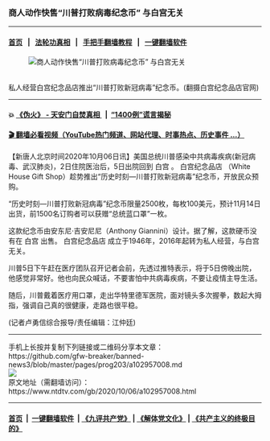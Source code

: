 ### 商人动作快售“川普打败病毒纪念币” 与白宫无关
------------------------

#### [首页](https://github.com/gfw-breaker/banned-news3/blob/master/README.md) &nbsp;&nbsp;|&nbsp;&nbsp; [法轮功真相](https://github.com/begood0513/basic/blob/master/README.md)  &nbsp;&nbsp;|&nbsp;&nbsp; [手把手翻墙教程](https://github.com/gfw-breaker/guides/wiki)  &nbsp;&nbsp;|&nbsp;&nbsp; [一键翻墙软件](https://github.com/gfw-breaker/nogfw/blob/master/README.md)  



<div><div class="featured_image">
 <figure>
  <img alt="商人动作快售“川普打败病毒纪念币” 与白宫无关" src="https://i.ntdtv.com/assets/uploads/2020/10/1-47-800x450.jpg"/>
 </figure><br/>
 <span class="caption">
  私人经营白宫纪念品店推出“川普打败新冠病毒”纪念币。(翻摄白宫纪念品店官网)
 </span>
</div>
</div><hr/>

#### 💥 [《伪火》 - 天安门自焚真相 ](http://158.247.195.190:10000/videos/blog/weihuo.html)&nbsp; |&nbsp; [“1400例”谎言揭秘  ](http://158.247.195.190:10000/videos/blog/jiexi1400.html)

#### [ 🎬  翻墙必看视频（YouTube热门频道、网站代理、时事热点、历史事件 ...）](https://github.com/gfw-breaker/links/blob/master/banned.md)

<div><div class="post_content" itemprop="articleBody">
 <p>
  【新唐人北京时间2020年10月06日讯】美国总统川普感染中共病毒疾病(新冠病毒、武汉肺炎)，2日住院医治后，5日出院回到
  <ok href="https://www.ntdtv.com/gb/白宫.htm">
   白宫
  </ok>
  。
  <ok href="https://www.ntdtv.com/gb/白宫纪念品店.htm">
   白宫纪念品店
  </ok>
  （White House Gift Shop）趁势推出“历史时刻—川普打败新冠病毒”纪念币，开放民众预购。
 </p>
 <p>
  “历史时刻—川普打败新冠病毒”纪念币限量2500枚，每枚100美元，预计11月14日出货，前1500名订购者可以获赠“总统蓝口罩”一枚。
 </p>
 <p>
  这款纪念币由安东尼·吉安尼尼（Anthony Giannini）设计。据了解，这款硬币没有在
  <ok href="https://www.ntdtv.com/gb/白宫.htm">
   白宫
  </ok>
  出售。
  <ok href="https://www.ntdtv.com/gb/白宫纪念品店.htm">
   白宫纪念品店
  </ok>
  成立于1946年，2016年起转为私人经营，与白宫无关。
 </p>
 <p>
  川普5日下午赶在医疗团队召开记者会前，先透过推特表示，将于5日傍晚出院，他感觉非常好。他也向民众喊话，不要害怕中共病毒疾病，不要让疫情主导生活。
 </p>
 <p>
  随后，川普戴着医疗用口罩，走出华特里德军医院，面对镜头多次握拳，数起大拇指，强调自己真的很健康，走路也很平稳。
 </p>
 <p>
  (记者卢勇信综合报导/责任编辑：江仲廷)
 </p>
 <div class="single_ad">
 </div>
</div>
</div>
<hr/>
手机上长按并复制下列链接或二维码分享本文章：<br/>
https://github.com/gfw-breaker/banned-news3/blob/master/pages/prog203/a102957008.md <br/>
<a href='https://github.com/gfw-breaker/banned-news3/blob/master/pages/prog203/a102957008.md'><img src='https://github.com/gfw-breaker/banned-news3/blob/master/pages/prog203/a102957008.md.png'/></a> <br/>
原文地址（需翻墙访问）：https://www.ntdtv.com/gb/2020/10/06/a102957008.html


------------------------
#### [首页](https://github.com/gfw-breaker/banned-news3/blob/master/README.md) &nbsp;|&nbsp; [一键翻墙软件](https://github.com/gfw-breaker/nogfw/blob/master/README.md) &nbsp;| [《九评共产党》](https://github.com/gfw-breaker/9ping.md/blob/master/README.md#九评之一评共产党是什么) | [《解体党文化》](https://github.com/gfw-breaker/jtdwh.md/blob/master/README.md) | [《共产主义的终极目的》](https://github.com/gfw-breaker/gczydzjmd.md/blob/master/README.md)


<img src='http://gfw-breaker.win/banned-news3/pages/prog203/a102957008.md' width='0px' height='0px'/>